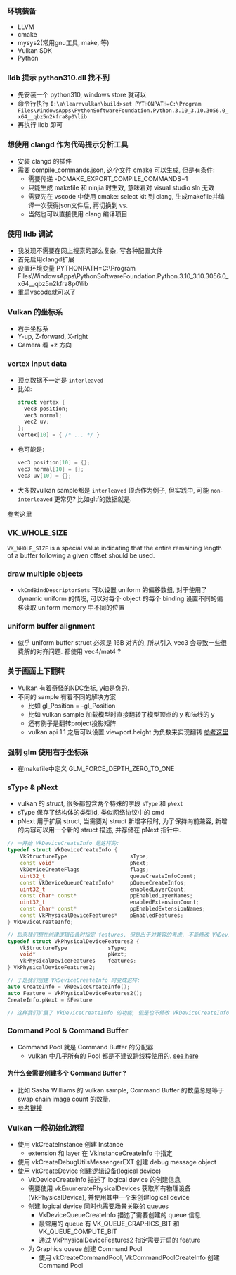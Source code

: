 ### 环境装备
- LLVM
- cmake
- mysys2(常用gnu工具, make, 等)
- Vulkan SDK
- Python

### lldb 提示 python310.dll 找不到

- 先安装一个 python310, windows store 就可以
- 命令行执行 `I:\a\learnvulkan\build>set PYTHONPATH=C:\Program Files\WindowsApps\PythonSoftwareFoundation.Python.3.10_3.10.3056.0_x64__qbz5n2kfra8p0\lib`
- 再执行 lldb 即可

### 想使用 clangd 作为代码提示分析工具
- 安装 clangd 的插件
- 需要 compile_commands.json, 这个文件 cmake 可以生成, 但是有条件:
  - 需要传递 -DCMAKE_EXPORT_COMPILE_COMMANDS=1
  - 只能生成 makefile 和 ninjia 时生效, 意味着对 visual studio sln 无效
  - 需要先在 vscode 中使用 cmake: select kit 到 clang, 生成makefile并编译一次获得json文件后, 再切换到 vs.
  - 当然也可以直接使用 clang 编译项目

### 使用 lldb 调试
- 我发现不需要在网上搜索的那么复杂, 写各种配置文件
- 首先启用clangd扩展
- 设置环境变量 PYTHONPATH=C:\Program Files\WindowsApps\PythonSoftwareFoundation.Python.3.10_3.10.3056.0_x64__qbz5n2kfra8p0\lib
- 重启vscode就可以了

### Vulkan 的坐标系
- 右手坐标系
- Y-up, Z-forward, X-right
- Camera 看 +z 方向

### vertex input data

- 顶点数据不一定是 `interleaved`
- 比如:
  ```C++
  struct vertex {
    vec3 position;
    vec3 normal;
    vec2 uv;
  };
  vertex[10] = { /* ... */ }
  ```
- 也可能是:
  ```C++
  vec3 position[10] = {};
  vec3 normal[10] = {};
  vec3 uv[10] = {};
  ```
- 大多数vulkan sample都是 `interleaved` 顶点作为例子, 但实践中, 可能 `non-interleaved` 更常见? 比如gltf的数据就是.

[参考这里](https://github.com/KhronosGroup/Vulkan-Guide/blob/main/chapters/vertex_input_data_processing.adoc)

### VK_WHOLE_SIZE

`VK_WHOLE_SIZE` is a special value indicating that the entire remaining length of a buffer following a given offset should be used.

### draw multiple objects
- `vkCmdBindDescriptorSets` 可以设置 uniform 的偏移数组, 对于使用了 dynamic uniform 的情况, 可以对每个 object 的每个 binding 设置不同的偏移读取 uniform memory 中不同的位置

### uniform buffer alignment
- 似乎 uniform buffer struct 必须是 16B 对齐的, 所以引入 vec3 会导致一些很费解的对齐问题. 都使用 vec4/mat4 ?

### 关于画面上下翻转
- Vulkan 有着奇怪的NDC坐标, y轴是负的.
- 不同的 sample 有着不同的解决方案
  - 比如 gl_Position = -gl_Position
  - 比如 vulkan sample 加载模型时直接翻转了模型顶点的 y 和法线的 y
  - 还有例子是翻转project投影矩阵
  - vulkan api 1.1 之后可以设置 viewport.height 为负数来实现翻转
[参考这里](https://www.saschawillems.de/blog/2019/03/29/flipping-the-vulkan-viewport/)

### 强制 glm 使用右手坐标系
- 在makefile中定义 GLM_FORCE_DEPTH_ZERO_TO_ONE

### sType & pNext
* vulkan 的 struct, 很多都包含两个特殊的字段 `sType` 和 `pNext`
* sType 保存了结构体的类型id, 类似网络协议中的 cmd
* pNext 用于扩展 struct, 当需要对 struct 新增字段时, 为了保持向前兼容, 新增的内容可以用一个新的 struct 描述, 并存储在 pNext 指针中.
```C++
// 一开始 VkDeviceCreateInfo 是这样的:
typedef struct VkDeviceCreateInfo {
    VkStructureType                    sType;
    const void*                        pNext;
    VkDeviceCreateFlags                flags;
    uint32_t                           queueCreateInfoCount;
    const VkDeviceQueueCreateInfo*     pQueueCreateInfos;
    uint32_t                           enabledLayerCount;
    const char* const*                 ppEnabledLayerNames;
    uint32_t                           enabledExtensionCount;
    const char* const*                 ppEnabledExtensionNames;
    const VkPhysicalDeviceFeatures*    pEnabledFeatures;
} VkDeviceCreateInfo;

// 后来我们想在创建逻辑设备时指定 features, 但是出于对兼容的考虑, 不能修改 VkDeviceCreateInfo 了, 于是创建了一个新的 struct:
typedef struct VkPhysicalDeviceFeatures2 {
    VkStructureType             sType;
    void*                       pNext;
    VkPhysicalDeviceFeatures    features;
} VkPhysicalDeviceFeatures2;

// 于是我们创建 VkDeviceCreateInfo 时变成这样:
auto CreateInfo = VkDeviceCreateInfo();
auto Feature = VkPhysicalDeviceFeatures2();
CreateInfo.pNext = &Feature

// 这样我们扩展了 VkDeviceCreateInfo 的功能, 但是也不修改 VkDeviceCreateInfo 本身. 旧代码可以保持兼容, 新代码可以识别新的数据并处理.
```

### Command Pool & Command Buffer

* Command Pool 就是 Command Buffer 的分配器
  * vulkan 中几乎所有的 Pool 都是不建议跨线程使用的. [see here](https://github.com/ARM-software/vulkan_best_practice_for_mobile_developers/blob/master/samples/performance/command_buffer_usage/command_buffer_usage_tutorial.md)

#### 为什么会需要创建多个 Command Buffer ?
* 比如 Sasha Williams 的 vulkan sample, Command Buffer 的数量总是等于 swap chain image count 的数量.
* [参考链接](https://community.khronos.org/t/why-need-create-framebuffers-for-swapchain-count-images/6911)

### Vulkan 一般初始化流程
* 使用 vkCreateInstance 创建 Instance
  * extension 和 layer 在 VkInstanceCreateInfo 中指定
* 使用 vkCreateDebugUtilsMessengerEXT 创建 debug message object
* 使用 vkCreateDevice 创建逻辑设备(logical device)
  * VkDeviceCreateInfo 描述了 logical device 的创建信息
  * 需要使用 vkEnumeratePhysicalDevices 获取所有物理设备(VkPhysicalDevice), 并使用其中一个来创建logical device
  * 创建 logical device 同时也需要场景关联的 queues
    * VkDeviceQueueCreateInfo 描述了需要创建的 queue 信息
    * 最常用的 queue 有 VK_QUEUE_GRAPHICS_BIT 和 VK_QUEUE_COMPUTE_BIT
    * 通过 VkPhysicalDeviceFeatures2 指定需要开启的 feature
  * 为 Graphics queue 创建 Command Pool
    * 使用 vkCreateCommandPool, VkCommandPoolCreateInfo 创建 Command Pool